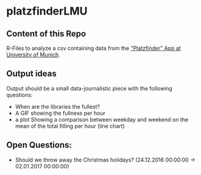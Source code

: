 # platzfinderLMU
## Content of this Repo
R-Files to analyze a csv containing data from the ["Platzfinder" App at University of Munich](http://www.ub.uni-muenchen.de/arbeiten/platzfinder/index.html).

## Output ideas
Output should be a small data-journalistic piece with the following questions:
* When are the libraries the fullest?
* A GIF showing the fullness per hour
* a plot Showing a comparison between weekday and weekend on the mean of the total filling per hour (line chart)

## Open Questions:
* Should we throw away the Christmas holidays? (24.12.2016 00:00:00 -> 02.01.2017 00:00:00)



